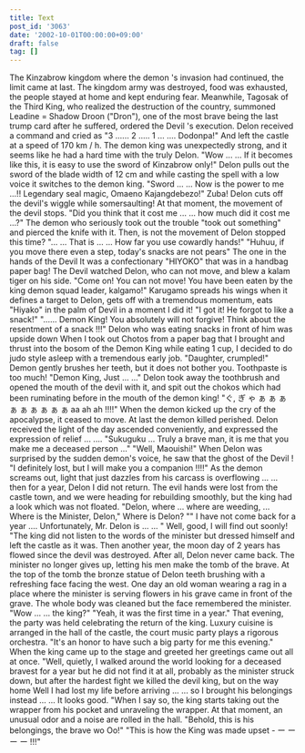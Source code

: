 ```yaml
---
title: Text
post_id: '3063'
date: '2002-10-01T00:00:00+09:00'
draft: false
tag: []
---
```


The Kinzabrow kingdom where the demon 's invasion had continued, the limit came at last. The kingdom army was destroyed, food was exhausted, the people stayed at home and kept enduring fear. Meanwhile, Tagosak of the Third King, who realized the destruction of the country, summoned Leadine = Shadow Droon ("Dron"), one of the most brave being the last trump card after he suffered, ordered the Devil 's execution. Delon received a command and cried as "3 ...... 2 ..... 1 ... .... Dodonpa!" And left the castle at a speed of 170 km / h. The demon king was unexpectedly strong, and it seems like he had a hard time with the truly Delon. "Wow ... ... If it becomes like this, it is easy to use the sword of Kinzabrow only!" Delon pulls out the sword of the blade width of 12 cm and while casting the spell with a low voice it switches to the demon king. "Sword ... ... Now is the power to me ...!! Legendary seal magic, Omaeno Kajangdebezo!" Zuba! Delon cuts off the devil's wiggle while somersaulting! At that moment, the movement of the devil stops. "Did you think that it cost me ... ... how much did it cost me ...?" The demon who seriously took out the trouble "took out something" and pierced the knife with it. Then, is not the movement of Delon stopped this time? "... ... That is ... ... How far you use cowardly hands!" "Huhuu, if you move there even a step, today's snacks are not pears" The one in the hands of the Devil It was a confectionary "HIYOKO" that was in a handbag paper bag! The Devil watched Delon, who can not move, and blew a kalam tiger on his side. "Come on! You can not move! You have been eaten by the king demon squad leader, kalgamo!" Karugamo spreads his wings when it defines a target to Delon, gets off with a tremendous momentum, eats "Hiyako" in the palm of Devil in a moment I did it! "I got it! He forgot to like a snack!" "...... Demon King! You absolutely will not forgive! Think about the resentment of a snack !!!" Delon who was eating snacks in front of him was upside down When I took out Chotos from a paper bag that I brought and thrust into the bosom of the Demon King while eating 1 cup, I decided to do judo style asleep with a tremendous early job. "Daughter, crumpled!" Demon gently brushes her teeth, but it does not bother you. Toothpaste is too much! "Demon King, Just ... ..." Delon took away the toothbrush and opened the mouth of the devil with it, and spit out the chokos which had been ruminating before in the mouth of the demon king! "ぐ, ぎ ゃ ぁ ぁ ぁ ぁ ぁ ぁ ぁ ぁ ぁ aa ah ah !!!!" When the demon kicked up the cry of the apocalypse, it ceased to move. At last the demon killed perished. Delon received the light of the day ascended conveniently, and expressed the expression of relief ... .... "Sukuguku ... Truly a brave man, it is me that you make me a deceased person ..." "Well, Maouishi!" When Delon was surprised by the sudden demon's voice, he saw that the ghost of the Devil ! "I definitely lost, but I will make you a companion !!!!" As the demon screams out, light that just dazzles from his carcass is overflowing ... ... then for a year, Delon I did not return. The evil hands were lost from the castle town, and we were heading for rebuilding smoothly, but the king had a look which was not floated. "Delon, where ... where are weeding, ... Where is the Minister, Delon," Where is Delon? "" I have not come back for a year .... Unfortunately, Mr. Delon is ... ... " Well, good, I will find out soonly! "The king did not listen to the words of the minister but dressed himself and left the castle as it was. Then another year, the moon day of 2 years has flowed since the devil was destroyed. After all, Delon never came back. The minister no longer gives up, letting his men make the tomb of the brave. At the top of the tomb the bronze statue of Delon teeth brushing with a refreshing face facing the west. One day an old woman wearing a rag in a place where the minister is serving flowers in his grave came in front of the grave. The whole body was cleaned but the face remembered the minister. "Wow ... ... the king?" "Yeah, it was the first time in a year." That evening, the party was held celebrating the return of the king. Luxury cuisine is arranged in the hall of the castle, the court music party plays a rigorous orchestra. "It's an honor to have such a big party for me this evening." When the king came up to the stage and greeted her greetings came out all at once. "Well, quietly, I walked around the world looking for a deceased bravest for a year but he did not find it at all, probably as the minister struck down, but after the hardest fight we killed the devil king, but on the way home Well I had lost my life before arriving ... ... so I brought his belongings instead ... ... It looks good. "When I say so, the king starts taking out the wrapper from his pocket and unraveling the wrapper. At that moment, an unusual odor and a noise are rolled in the hall. "Behold, this is his belongings, the brave wo Oo!" "This is how the King was made upset - ー ー ー ー !!!"